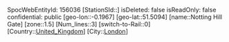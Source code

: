 ﻿---
location: [51.5094,-0.1967]
type: Station
tags:
- geo/Station
- Europe/United_Kingdom/London

---
SpocWebEntityId: 156036
[StationSId::]
isDeleted: false
isReadOnly: false
confidential: public
[geo-lon::-0.1967]
[geo-lat::51.5094]
[name::Notting Hill Gate]
[zone::1.5]
[Num_lines::3]
[switch-to-Rail::0]
[Country::[United_Kingdom](geo/Continent/Europe/United_Kingdom.md)]
[City::[London](geo/Continent/Europe/United_Kingdom/London.md)]

